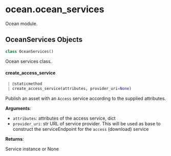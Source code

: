 <a name="ocean.ocean_services"></a>
# ocean.ocean\_services

Ocean module.

<a name="ocean.ocean_services.OceanServices"></a>
## OceanServices Objects

```python
class OceanServices()
```

Ocean services class.

<a name="ocean.ocean_services.OceanServices.create_access_service"></a>
#### create\_access\_service

```python
 | @staticmethod
 | create_access_service(attributes, provider_uri=None)
```

Publish an asset with an `Access` service according to the supplied attributes.

**Arguments**:

- `attributes`: attributes of the access service, dict
- `provider_uri`: str URL of service provider. This will be used as base to
construct the serviceEndpoint for the `access` (download) service

**Returns**:

Service instance or None

